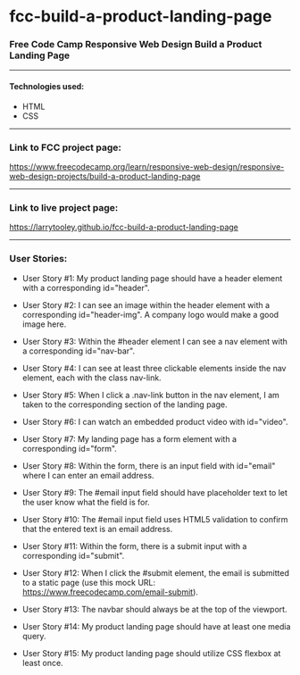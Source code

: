 # fcc-build-a-product-landing-page

### Free Code Camp Responsive Web Design Build a Product Landing Page

---

#### Technologies used:

* HTML
* CSS

---

### Link to FCC project page:
https://www.freecodecamp.org/learn/responsive-web-design/responsive-web-design-projects/build-a-product-landing-page

---

### Link to live project page:
https://larrytooley.github.io/fcc-build-a-product-landing-page

---

### User Stories:

* User Story #1: My product landing page should have a header element with a corresponding id="header".

* User Story #2: I can see an image within the header element with a corresponding id="header-img". A company logo would make a good image here.

* User Story #3: Within the #header element I can see a nav element with a corresponding id="nav-bar".

* User Story #4: I can see at least three clickable elements inside the nav element, each with the class nav-link.

* User Story #5: When I click a .nav-link button in the nav element, I am taken to the corresponding section of the landing page.

* User Story #6: I can watch an embedded product video with id="video".
 
* User Story #7: My landing page has a form element with a corresponding id="form".
 
* User Story #8: Within the form, there is an input field with id="email" where I can enter an email address.
 
* User Story #9: The #email input field should have placeholder text to let the user know what the field is for.
 
* User Story #10: The #email input field uses HTML5 validation to confirm that the entered text is an email address.

* User Story #11: Within the form, there is a submit input with a corresponding id="submit".

* User Story #12: When I click the #submit element, the email is submitted to a static page (use this mock URL: https://www.freecodecamp.com/email-submit).

* User Story #13: The navbar should always be at the top of the viewport.

* User Story #14: My product landing page should have at least one media query.

* User Story #15: My product landing page should utilize CSS flexbox at least once.
